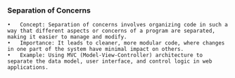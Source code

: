 ### Separation of Concerns

	•	Concept: Separation of concerns involves organizing code in such a way that different aspects or concerns of a program are separated, making it easier to manage and modify.
	•	Importance: It leads to cleaner, more modular code, where changes in one part of the system have minimal impact on others.
	•	Example: Using MVC (Model-View-Controller) architecture to separate the data model, user interface, and control logic in web applications.

